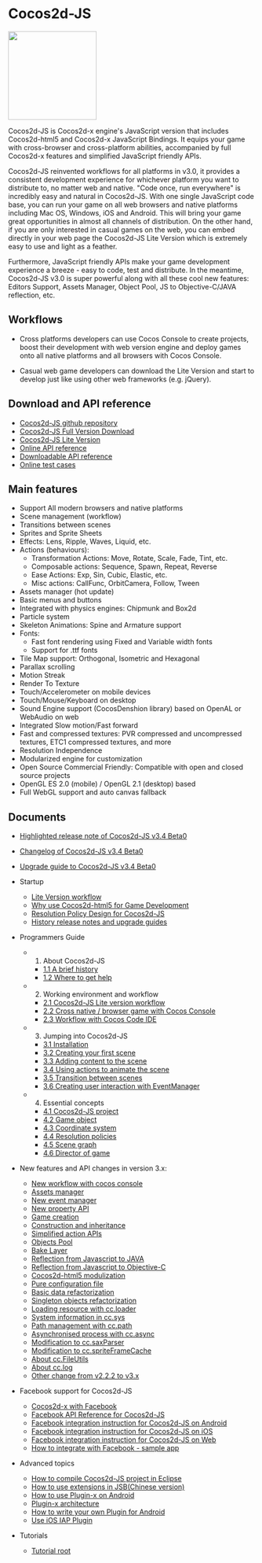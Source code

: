 # Cocos2d-JS

<img src="http://cocos2d-x.org/s/images/img-cocos2djs.jpg" height=180> 

Cocos2d-JS is Cocos2d-x engine's JavaScript version that includes Cocos2d-html5 and Cocos2d-x JavaScript Bindings. It equips your game with cross-browser and cross-platform abilities, accompanied by full Cocos2d-x features and simplified JavaScript friendly APIs.

Cocos2d-JS reinvented workflows for all platforms in v3.0, it provides a consistent development experience for whichever platform you want to distribute to, no matter web and native. "Code once, run everywhere" is incredibly easy and natural in Cocos2d-JS. With one single JavaScript code base, you can run your game on all web browsers and native platforms including Mac OS, Windows, iOS and Android. This will bring your game great opportunities in almost all channels of distribution. On the other hand, if you are only interested in casual games on the web, you can embed directly in your web page the Cocos2d-JS Lite Version which is extremely easy to use and light as a feather.

Furthermore, JavaScript friendly APIs make your game development experience a breeze - easy to code, test and distribute. In the meantime, Cocos2d-JS v3.0 is super powerful along with all these cool new features: Editors Support, Assets Manager, Object Pool, JS to Objective-C/JAVA reflection, etc.

## Workflows

- Cross platforms developers can use Cocos Console to create projects, boost their development with web version engine and deploy games onto all native platforms and all browsers with Cocos Console.

- Casual web game developers can download the Lite Version and start to develop just like using other web frameworks (e.g. jQuery).

## Download and API reference

- [Cocos2d-JS github repository](http://github.com/cocos2d/cocos2d-js/)
- [Cocos2d-JS Full Version Download](http://www.cocos2d-x.org/download)
- [Cocos2d-JS Lite Version](http://www.cocos2d-x.org/filecenter/jsbuilder)
- [Online API reference](http://www.cocos2d-x.org/wiki/Reference)
- [Downloadable API reference](http://www.cocos2d-x.org/filedown/Cocos2d-JS-v3.0-API.zip)
- [Online test cases](http://cocos2d-x.org/js-tests/)

## Main features

* Support All modern browsers and native platforms
* Scene management (workflow)
* Transitions between scenes
* Sprites and Sprite Sheets
* Effects: Lens, Ripple, Waves, Liquid, etc.
* Actions (behaviours):
    * Transformation Actions: Move, Rotate, Scale, Fade, Tint, etc.
    * Composable actions: Sequence, Spawn, Repeat, Reverse
    * Ease Actions: Exp, Sin, Cubic, Elastic, etc.
    * Misc actions: CallFunc, OrbitCamera, Follow, Tween
* Assets manager (hot update)
* Basic menus and buttons
* Integrated with physics engines: Chipmunk and Box2d
* Particle system
* Skeleton Animations: Spine and Armature support
* Fonts:
    * Fast font rendering using Fixed and Variable width fonts
    * Support for .ttf fonts
* Tile Map support: Orthogonal, Isometric and Hexagonal
* Parallax scrolling
* Motion Streak
* Render To Texture
* Touch/Accelerometer on mobile devices
* Touch/Mouse/Keyboard on desktop
* Sound Engine support (CocosDenshion library) based on OpenAL or WebAudio on web
* Integrated Slow motion/Fast forward
* Fast and compressed textures: PVR compressed and uncompressed textures, ETC1 compressed textures, and more
* Resolution Independence
* Modularized engine for customization
* Open Source Commercial Friendly: Compatible with open and closed source projects
* OpenGL ES 2.0 (mobile) / OpenGL 2.1 (desktop) based
* Full WebGL support and auto canvas fallback
   
## Documents

- [Highlighted release note of Cocos2d-JS v3.4 Beta0](./release-notes/v3.4b/release-note/en.md)
- [Changelog of Cocos2d-JS v3.4 Beta0](./release-notes/v3.4b/changelog/en.md)
- [Upgrade guide to Cocos2d-JS v3.4 Beta0](./release-notes/v3.4/upgrade-guide/en.md)
- Startup
    - [Lite Version workflow](./v3/lite-version/en.md)
    - [Why use Cocos2d-html5 for Game Development](./v2/cocosh5-advantages/en.md)
    - [Resolution Policy Design for Cocos2d-JS](./v2/resolution-policy-design/en.md)
    - [History release notes and upgrade guides](./release-notes/en.md)
    
- Programmers Guide
    - 1. About Cocos2d-JS
        - [1.1 A brief history](../cocos2d-js/1-about-cocos2d-js/1-1-a-brief-history/en.md)
        - [1.2 Where to get help](../cocos2d-js/1-about-cocos2d-js/1-2-where-to-get-help/en.md)
    - 2. Working environment and workflow
        - [2.1 Cocos2d-JS Lite version workflow](../cocos2d-js/2-working-environment-and-workflow/2-1-cocos2d-js-lite-workflow/en.md)
        - [2.2 Cross native / browser game with Cocos Console](../cocos2d-js/2-working-environment-and-workflow/2-2-cross-native-browser-game-with-cocos-console/en.md)
        - [2.3 Workflow with Cocos Code IDE](../cocos2d-js/2-working-environment-and-workflow/2-3-workflow-with-cocos-code-ide/en.md)
    - 3. Jumping into Cocos2d-JS
        - [3.1 Installation](../cocos2d-js/3-jumping-into-cocos2d-js/3-1-installation/en.md)
        - [3.2 Creating your first scene](../cocos2d-js/3-jumping-into-cocos2d-js/3-2-creating-your-first-scene/en.md)
        - [3.3 Adding content to the scene](../cocos2d-js/3-jumping-into-cocos2d-js/3-3-adding-content-to-the-scene/en.md)
        - [3.4 Using actions to animate the scene](../cocos2d-js/3-jumping-into-cocos2d-js/3-4-using-actions-to-animate-scenes/en.md)
        - [3.5 Transition between scenes](../cocos2d-js/3-jumping-into-cocos2d-js/3-5-transition-between-scenes/en.md)
        - [3.6 Creating user interaction with EventManager](../cocos2d-js/3-jumping-into-cocos2d-js/3-6-creating-user-interaction-with-event-manager/en.md)
    - 4. Essential concepts
        - [4.1 Cocos2d-JS project](../cocos2d-js/4-essential-concepts/4-1-cocos2d-js-project/en.md)
        - [4.2 Game object](../cocos2d-js/4-essential-concepts/4-2-game-object/en.md)
        - [4.3 Coordinate system](../cocos2d-js/4-essential-concepts/4-3-coordinate-system/en.md)
        - [4.4 Resolution policies](../cocos2d-js/4-essential-concepts/4-4-resolution-policies/en.md)
        - [4.5 Scene graph](../cocos2d-js/4-essential-concepts/4-5-scene-graph/en.md)
        - [4.6 Director of game](../cocos2d-js/4-essential-concepts/4-6-director-of-game/en.md)
        
- New features and API changes in version 3.x:
    - [New workflow with cocos console](./v2/cocos-console/en.md)
    - [Assets manager](./v3/assets-manager/en.md)
    - [New event manager](./v3/eventManager/en.md)
    - [New property API](./v3/getter-setter-api/en.md)
    - [Game creation](./v3/cc-game/en.md)
    - [Construction and inheritance](./v3/inheritance/en.md)
    - [Simplified action APIs](./v3/cc-actions/en.md)
    - [Objects Pool](./v3/cc-pool/en.md)
    - [Bake Layer](./v3/bake-layer/en.md)
    - [Reflection from Javascript to JAVA](./v3/reflection/en.md)
    - [Reflection from Javascript to Objective-C](./v3/reflection-oc/en.md)
    - [Cocos2d-html5 modulization](./v3/moduleconfig-json/en.md)
    - [Pure configuration file](./v3/project-json/en.md)
    - [Basic data refactorization](./v3/basic-data/en.md)
    - [Singleton objects refactorization](./v3/singleton-objs/en.md)
    - [Loading resource with cc.loader](./v3/cc-loader/en.md)
    - [System information in cc.sys](./v3/cc-sys/en.md)
    - [Path management with cc.path](./v3/cc-path/en.md)
    - [Asynchronised process with cc.async](./v3/cc-async/en.md)
    - [Modification to cc.saxParser](./v3/cc-saxparser/en.md)
    - [Modification to cc.spriteFrameCache](./v3/cc-spriteframecache/en.md)
    - [About cc.FileUtils](./v3/cc-fileutils/en.md)
    - [About cc.log](./v3/cc-log/en.md)
    - [Other change from v2.2.2 to v3.x](./v3/more-change-from-v2-to-v3/en.md)
    
- Facebook support for Cocos2d-JS
    - [Cocos2d-x with Facebook](./facebook-sdk/en.md)
    - [Facebook API Reference for Cocos2d-JS](./facebook-sdk/api-reference/en.md)
    - [Facebook integration instruction for Cocos2d-JS on Android](./facebook-sdk/facebook-sdk-on-android/en.md)
    - [Facebook integration instruction for Cocos2d-JS on iOS](./facebook-sdk/facebook-sdk-on-ios/en.md)
    - [Facebook integration instruction for Cocos2d-JS on Web](./facebook-sdk/facebook-sdk-on-web/en.md)
    - [How to integrate with Facebook - sample app](./facebook-sdk/facebook-test-case/en.md)

- Advanced topics
    - [How to compile Cocos2d-JS project in Eclipse](./jsb/compilation-in-eclipse/en.md)
    - [How to use extensions in JSB(Chinese version)](./jsb/jsb-extension/zh.md)
    - [How to use Plugin-x on Android](./jsb/plugin-x/how-to-use-plugin-x-on-android/en.md)
    - [Plugin-x architecture](./jsb/plugin-x/plugin-x-architecture/en.md)
    - [How to write your own Plugin for Android](./jsb/plugin-x/how-to-write-your-own-plugin-for-android/en.md)
    - [Use iOS IAP Plugin](./jsb/plugin-x/ios-iap/en.md)

- Tutorials
    - [Tutorial root](http://cocos2d-x.org/docs/tutorial/framework/html5/en)
